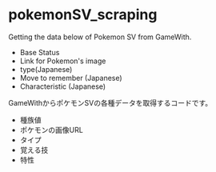 # pokemonSV_scraping
Getting the data below of Pokemon SV from GameWith.
* Base Status
* Link for Pokemon's image
* type(Japanese)
* Move to remember (Japanese)
* Characteristic (Japanese)

GameWithからポケモンSVの各種データを取得するコードです。
* 種族値
* ポケモンの画像URL
* タイプ
* 覚える技
* 特性
